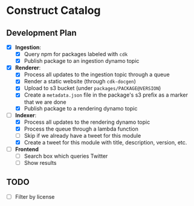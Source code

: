 # Construct Catalog

## Development Plan

- [x] **Ingestion**: 
  - [x] Query npm for packages labeled with `cdk`
  - [x] Publish package to an ingestion dynamo topic
- [x] **Renderer**: 
  - [x] Process all updates to the ingestion topic through a queue
  - [x] Render a static website (through `cdk-docgen`)
  - [x] Upload to s3 bucket (under `packages/PACKAGE@VERSION`)
  - [x] Create a `metadata.json` file in the package's s3 prefix as a marker that we are done
  - [x] Publish package to a rendering dynamo topic
- [ ] **Indexer**:
  - [x] Process all updates to the rendering dynamo topic
  - [x] Process the queue through a lambda function
  - [ ] Skip if we already have a tweet for this module
  - [x] Create a tweet for this module with title, description, version, etc.
- [ ] **Frontend**
  - [ ] Search box which queries Twitter
  - [ ] Show results

## TODO

- [ ] Filter by license
